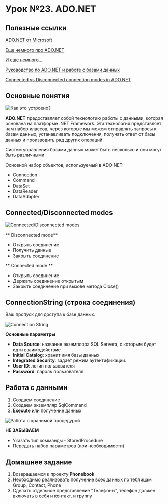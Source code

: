 # Урок №23. ADO.NET

## Полезные ссылки

[ADO.NET от Microsoft](https://docs.microsoft.com/en-us/dotnet/framework/data/adonet/ado-net-overview)

[Еще немного про ADO.NET](https://docs.microsoft.com/en-us/dotnet/framework/data/adonet/)

[И еще немного...](https://msdn.microsoft.com/en-us/library/aa286484.aspx)

[Руководство по ADO.NET и работе с базами данных](https://metanit.com/sharp/adonet/)

[Connected vs Disconnected connection modes in ADO.NET](https://www.c-sharpcorner.com/UploadFile/8a67c0/connected-vs-disconnected-architecture-in-C-Sharp/)

## Основные понятия

![Как это устроено?](/Module-5/images/adonet-pipeline.png)

**ADO.NET** предоставляет собой технологию работы с данными, которая основана на платформе .NET Framework. 
Эта технология представляет нам набор классов, через которые мы можем отправлять запросы к базам данных, 
устанавливать подключения, получать ответ от базы данных и производить ряд других операций.

Систем управления базами данных может быть несколько и они могут быть различными.

Основной набор объектов, используемый в ADO.NET:

- Connection
- Command
- DataSet
- DataReader
- DataAdapter

## Connected/Disconnected modes

![Connected/Disconnected modes](/Module-5/images/connected-vs-disconnected-ds.png)

** Disconnected mode**

- Открыть соединение
- Получить данные 
- Закрыть соединение


** Connected mode ** 

- Открыть соединение
- Держать соединение открытым
- Закрыть соединение при вызове метода Close()


## ConnectionString (строка соединения)

Ваш пропуск для доступа к базе данных.

![Connection String](/Module-5/images/connection-string.png)

**Основные параметры**

- **Data Source**: название экземпляра SQL Servera, с которым будет идти взаимодействие
- **Initial Catalog**: хранит имя базы данных
- **Integrated Security**: задает режим аутентификации.
- **User ID**: логин пользователя
- **Password**: пароль пользователя


## Работа с данными

1. Создаем соединение
2. Создаем экземпляр SqlCommand
3. **Execute** или получение данных

![Работа с хранимой процедурой](/Module-5/images/sp_call.png)

**НЕ ЗАБЫВАЕМ**

- Указать тип комманды - StoredProcedure
- Передать набор параметров (при необходимости)

## Домашнее задание

1. Возвращаемся к проекту **Phonebook**
2. Необходимо реализовать получение всех данных по теблицам Group, Contact, Phone
3. Сделать отдельное представление "Телефоны", телефон должен включать в себя и контакт, и группу
